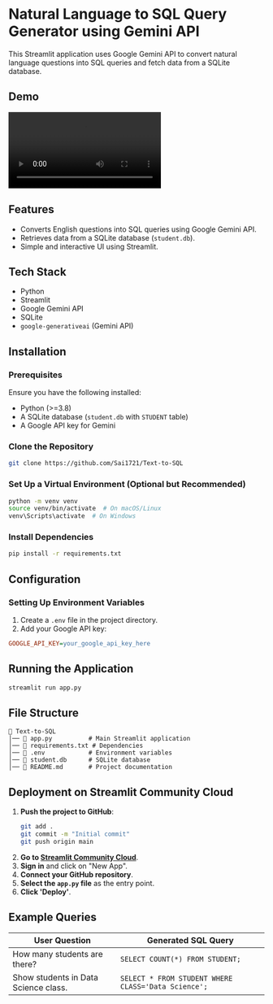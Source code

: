 # Natural Language to SQL Query Generator using Gemini API

This Streamlit application uses Google Gemini API to convert natural language questions into SQL queries and fetch data from a SQLite database.

## Demo
![Demo Video](demo.webm)

## Features
- Converts English questions into SQL queries using Google Gemini API.
- Retrieves data from a SQLite database (`student.db`).
- Simple and interactive UI using Streamlit.

## Tech Stack
- Python
- Streamlit
- Google Gemini API
- SQLite
- `google-generativeai` (Gemini API)

## Installation

### Prerequisites
Ensure you have the following installed:
- Python (>=3.8)
- A SQLite database (`student.db` with `STUDENT` table)
- A Google API key for Gemini

### Clone the Repository
```sh
git clone https://github.com/Sai1721/Text-to-SQL
```

### Set Up a Virtual Environment (Optional but Recommended)
```sh
python -m venv venv
source venv/bin/activate  # On macOS/Linux
venv\Scripts\activate  # On Windows
```

### Install Dependencies
```sh
pip install -r requirements.txt
```

## Configuration

### Setting Up Environment Variables
1. Create a `.env` file in the project directory.
2. Add your Google API key:
```ini
GOOGLE_API_KEY=your_google_api_key_here
```

## Running the Application
```sh
streamlit run app.py
```

## File Structure
```
📂 Text-to-SQL
│── 📄 app.py          # Main Streamlit application
│── 📄 requirements.txt # Dependencies
│── 📄 .env            # Environment variables
│── 📄 student.db      # SQLite database
│── 📄 README.md       # Project documentation
```

## Deployment on Streamlit Community Cloud

1. **Push the project to GitHub**:
   ```sh
   git add .
   git commit -m "Initial commit"
   git push origin main
   ```
2. **Go to [Streamlit Community Cloud](https://share.streamlit.io/)**.
3. **Sign in** and click on "New App".
4. **Connect your GitHub repository**.
5. **Select the `app.py` file** as the entry point.
6. **Click 'Deploy'**.

## Example Queries
| User Question | Generated SQL Query |
|--------------|--------------------|
| How many students are there? | `SELECT COUNT(*) FROM STUDENT;` |
| Show students in Data Science class. | `SELECT * FROM STUDENT WHERE CLASS='Data Science';` |
